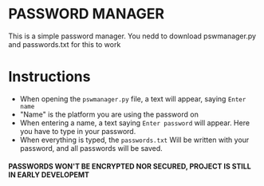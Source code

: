 # PASSWORD MANAGER

This is a simple password manager.
You nedd to download pswmanager.py and passwords.txt for this to work

# Instructions

- When opening the `pswmanager.py` file, a text will appear, saying `Enter name`
- "Name" is the platform you are using the password on
- When entering a name, a text saying `Enter password` will appear. Here you have to type in your password.
- When everything is typed, the `passwords.txt` Will be written with your password, and all passwords will be saved.

#### PASSWORDS WON'T BE ENCRYPTED NOR SECURED, PROJECT IS STILL IN EARLY DEVELOPEMT
